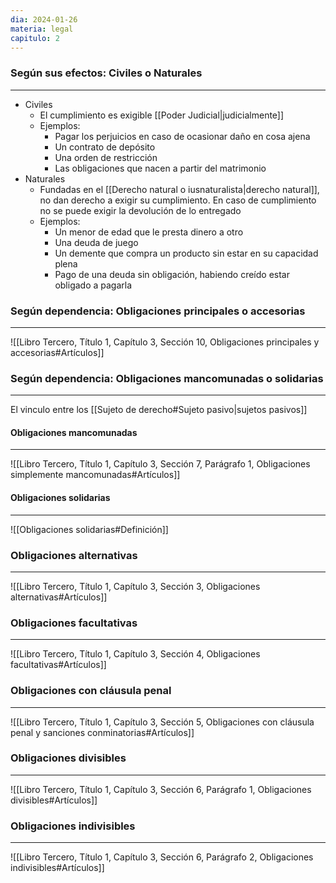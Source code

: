 ```yaml
---
dia: 2024-01-26
materia: legal
capitulo: 2
---
```

### Según sus efectos: Civiles o Naturales
---
* Civiles
	* El cumplimiento es exigible [[Poder Judicial|judicialmente]]
	* Ejemplos:
		* Pagar los perjuicios en caso de ocasionar daño en cosa ajena
		* Un contrato de depósito
		* Una orden de restricción
		* Las obligaciones que nacen a partir del matrimonio
* Naturales
	* Fundadas en el [[Derecho natural o iusnaturalista|derecho natural]], no dan derecho a exigir su cumplimiento. En caso de cumplimiento no se puede exigir la devolución de lo entregado
	* Ejemplos:
		* Un menor de edad que le presta dinero a otro
		* Una deuda de juego
		* Un demente que compra un producto sin estar en su capacidad plena
		* Pago de una deuda sin obligación, habiendo creído estar obligado a pagarla

### Según dependencia: Obligaciones principales o accesorias
---
![[Libro Tercero, Título 1, Capítulo 3, Sección 10, Obligaciones principales y accesorias#Artículos]]

### Según dependencia: Obligaciones mancomunadas o solidarias
---
El vinculo entre los [[Sujeto de derecho#Sujeto pasivo|sujetos pasivos]]

#### Obligaciones mancomunadas
---
![[Libro Tercero, Título 1, Capítulo 3, Sección 7, Parágrafo 1, Obligaciones simplemente mancomunadas#Artículos]]

#### Obligaciones solidarias
---
![[Obligaciones solidarias#Definición]]

### Obligaciones alternativas
---
![[Libro Tercero, Título 1, Capítulo 3, Sección 3, Obligaciones alternativas#Artículos]]

### Obligaciones facultativas
---
![[Libro Tercero, Título 1, Capítulo 3, Sección 4, Obligaciones facultativas#Artículos]]

### Obligaciones con cláusula penal
---
![[Libro Tercero, Título 1, Capítulo 3, Sección 5, Obligaciones con cláusula penal y sanciones conminatorias#Artículos]]

### Obligaciones divisibles
---
![[Libro Tercero, Título 1, Capítulo 3, Sección 6, Parágrafo 1, Obligaciones divisibles#Artículos]]


### Obligaciones indivisibles
---
![[Libro Tercero, Título 1, Capítulo 3, Sección 6, Parágrafo 2, Obligaciones indivisibles#Artículos]]
